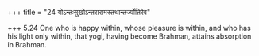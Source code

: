 +++
title = "24 योऽन्तःसुखोऽन्तरारामस्तथान्तर्ज्योतिरेव"

+++
5.24 One who is happy within, whose pleasure is within, and who has his
light only within, that yogi, having become Brahman, attains absorption
in Brahman.
